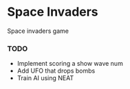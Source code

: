 # Space Invaders

Space invaders game

### TODO

- Implement scoring a show wave num
- Add UFO that drops bombs
- Train AI using NEAT
